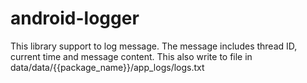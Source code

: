 # android-logger
This library support to log message. The message includes thread ID, current time and message content. This also write to file in data/data/{{package_name}}/app_logs/logs.txt
